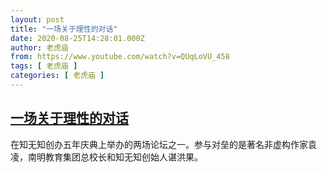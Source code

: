 ```yaml
---
layout: post
title: "一场关于理性的对话"
date: 2020-08-25T14:28:01.000Z
author: 老虎庙
from: https://www.youtube.com/watch?v=QUqLoVU_458
tags: [ 老虎庙 ]
categories: [ 老虎庙 ]
---
```

<!--1598365681000-->
[一场关于理性的对话](https://www.youtube.com/watch?v=QUqLoVU_458)
------

<div>
在知无知创办五年庆典上举办的两场论坛之一。参与对垒的是著名非虚构作家袁凌，南明教育集团总校长和知无知创始人谌洪果。
</div>
